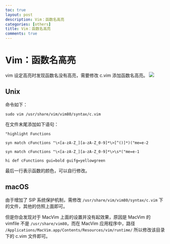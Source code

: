 ```yaml
---
toc: true
layout: post
description: Vim：函数名高亮
categories: [others]
title: Vim：函数名高亮
comments: true
---
```


# Vim：函数名高亮
vim 设定高亮时发现函数名没有高亮，需要修改 c.vim 添加函数名高亮。
![](http://ww1.sinaimg.cn/large/a2c78f10gy1fhluakeayej20ee0ag48n.jpg)

<!-- more -->

## Unix
命令如下：

    sudo vim /usr/share/vim/vim80/syntax/c.vim 

在文件末尾添加如下语句：

```vim
"highlight Functions  
  
syn match cFunctions "\<[a-zA-Z_][a-zA-Z_0-9]*\>[^()]*)("me=e-2  
  
syn match cFunctions "\<[a-zA-Z_][a-zA-Z_0-9]*\>\s*("me=e-1  
  
hi def cFunctions gui=bold guifg=yellowgreen  
```

最后一行表示函数的颜色，可以自行修改。

## macOS
由于增加了 SIP 系统保护机制，需修改 `/usr/share/vim/vim80/syntax/c.vim` 下的文件，其他的仿照上面即可。

但是你会发现对于 MacVim 上面的设置并没有起效果，原因是 MacVim 的 vimfile 不是 `/usr/share/vim80`，而在 MacVim 应用程序中，路径 `/Applications/MacVim.app/Contents/Resources/vim/runtime/`
所以修改该目录下的 c.vim 文件即可。


